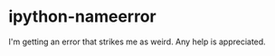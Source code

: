 ipython-nameerror
=================

I'm getting an error that strikes me as weird. Any help is appreciated.